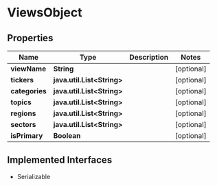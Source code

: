 

# ViewsObject


## Properties

Name | Type | Description | Notes
------------ | ------------- | ------------- | -------------
**viewName** | **String** |  |  [optional]
**tickers** | **java.util.List&lt;String&gt;** |  |  [optional]
**categories** | **java.util.List&lt;String&gt;** |  |  [optional]
**topics** | **java.util.List&lt;String&gt;** |  |  [optional]
**regions** | **java.util.List&lt;String&gt;** |  |  [optional]
**sectors** | **java.util.List&lt;String&gt;** |  |  [optional]
**isPrimary** | **Boolean** |  |  [optional]


## Implemented Interfaces

* Serializable


